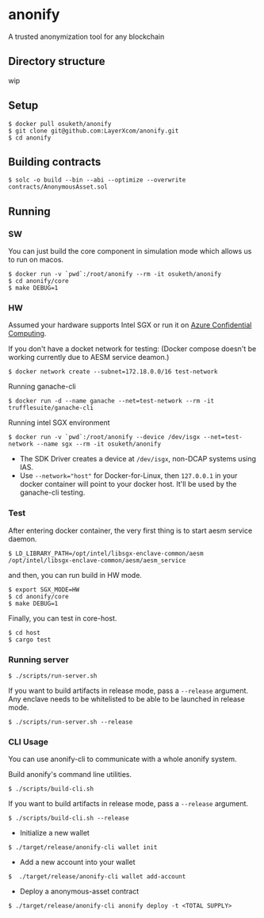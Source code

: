 # anonify
A trusted anonymization tool for any blockchain

## Directory structure
wip

## Setup
```
$ docker pull osuketh/anonify
$ git clone git@github.com:LayerXcom/anonify.git
$ cd anonify
```

## Building contracts
```
$ solc -o build --bin --abi --optimize --overwrite contracts/AnonymousAsset.sol
```

## Running

### SW
You can just build the core component in simulation mode which allows us to run on macos.

```
$ docker run -v `pwd`:/root/anonify --rm -it osuketh/anonify
$ cd anonify/core
$ make DEBUG=1
```

### HW
Assumed your hardware supports Intel SGX or run it on [Azure Confidential Computing](https://azure.microsoft.com/ja-jp/solutions/confidential-compute/).

If you don't have a docket network for testing: (Docker compose doesn't be working currently due to AESM service deamon.)
```
$ docker network create --subnet=172.18.0.0/16 test-network
```

Running ganache-cli
```
$ docker run -d --name ganache --net=test-network --rm -it trufflesuite/ganache-cli
```

Running intel SGX environment
```
$ docker run -v `pwd`:/root/anonify --device /dev/isgx --net=test-network --name sgx --rm -it osuketh/anonify
```
- The SDK Driver creates a device at `/dev/isgx`, non-DCAP systems using IAS.
- Use `--network="host"` for Docker-for-Linux, then `127.0.0.1` in your docker container will point to your docker host. It'll be used by the ganache-cli testing.


### Test

After entering docker container, the very first thing is to start aesm service daemon.

```
$ LD_LIBRARY_PATH=/opt/intel/libsgx-enclave-common/aesm /opt/intel/libsgx-enclave-common/aesm/aesm_service
```

and then, you can run build in HW mode.
```
$ export SGX_MODE=HW
$ cd anonify/core
$ make DEBUG=1
```

Finally, you can test in core-host.
```
$ cd host
$ cargo test
```

### Running server
```
$ ./scripts/run-server.sh
```

If you want to build artifacts in release mode, pass a `--release` argument. Any enclave needs to be whitelisted to be able to be launched in release mode.
```
$ ./scripts/run-server.sh --release
```

### CLI Usage
You can use anonify-cli to communicate with a whole anonify system.

Build anonify's command line utilities.
```
$ ./scripts/build-cli.sh
```

If you want to build artifacts in release mode, pass a `--release` argument.
```
$ ./scripts/build-cli.sh --release
```

- Initialize a new wallet
```
$ ./target/release/anonify-cli wallet init
```

- Add a new account into your wallet
```
$  ./target/release/anonify-cli wallet add-account
```

- Deploy a anonymous-asset contract
```
$ ./target/release/anonify-cli anonify deploy -t <TOTAL SUPPLY>
```
